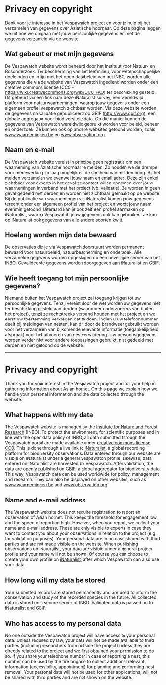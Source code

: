 # Privacy en copyright

Dank voor je interesse in het Vespawatch project en voor je hulp bij het verzamelen van gegevens over Aziatische hoornaar. Op deze pagina leggen we uit hoe we omgaan met jouw persoonlijke gegevens en met de gegevens verzameld via de website.

## Wat gebeurt er met mijn gegevens

De Vespawatch website wordt beheerd door het Instituut voor Natuur- en Bosonderzoek. Ter bescherming van het leefmilieu, voor wetenschappelijke doeleinden en in lijn met het open databeleid van het INBO, worden alle gegevens die via de website van Vespawatch ingediend worden onder een creative commons licentie (CC0 - https://wiki.creativecommons.org/wiki/CC0_FAQ) ter beschikking gesteld. Dit gebeurt via een link naar deze iNaturalist survey, een wereldwijd platform voor natuurwaarnemingen, waarop jouw gegevens onder een algemeen profiel Vespawatch zichtbaar worden. Via deze website worden de gegevens na validatie gepubliceerd op GBIF (http://www.gbif.org), een globale aggregator voor biodiversiteitsdata. Op die manier kunnen de gegevens van Vespawatch wereldwijd gebruikt worden voor beleid, beheer en onderzoek. Ze kunnen ook op andere websites getoond worden, zoals www.waarnemingen.be en www.observation.org.   

## Naam en e-mail

De Vespawatch website vereist in principe geen registratie om een waarneming van Aziatische hoornaar te melden. Zo houden we de drempel voor medewerking zo laag mogelijk en de snelheid van melden hoog. Bij het melden verzamelen we evenwel jouw naam en email adres. Deze zijn enkel zichtbaar voor experts in het geval ze contact willen opnemen over jouw waarnemingen in verband met het project (vb. validatie). Ze worden in geen geval gedeeld met derden en worden niet zichtbaar gemaakt op de website. Bij de publicatie van waarnemingen via iNaturalist komen jouw gegevens terecht onder een algemeen profiel van het project en wordt jouw naam evenmin getoond. Uiteraard kan je ook zelf een profiel aanmaken op iNaturalist, waarna Vespawatch jouw gegevens ook kan gebruiken. Je kan op iNaturalist ook gegevens van alle andere soorten kwijt.

## Hoelang worden mijn data bewaard

De observaties die je via Vespawatch doorstuurt worden permanent bewaard voor natuurbeleid, natuurbescherming en onderzoek. Alle verzamelde gegevens worden opgeslagen op een beveiligde server van het INBO. Gevalideerde gegevens worden doorgegeven aan iNaturalist en GBIF.

## Wie heeft toegang tot mijn persoonlijke gegevens?

Niemand buiten het Vespawatch project zal toegang krijgen tot uw persoonlijke gegevens. Tenzij vereist door de wet worden uw gegevens niet ter beschikking gesteld aan derden (waaronder onderzoekers van buiten het project), tenzij ze rechtstreeks verband houden met het project en we eerst uw toestemming verkregen dat te doen. Indien u uw telefoonnummer deelt bij meldingen van nesten, kan dit door de brandweer gebruikt worden voor het verzamelen van bijkomende relevante informatie (toegankelijkheid, afspraak) voor het uitvoeren van nestverwijdering. Uw persoonsgegevens worden verder niet voor andere toepassingen gebruikt, niet gedeeld met derden en niet getoond op de website. 


---

# Privacy and copyright

Thank you for your interest in the Vespawatch project and for your help in gathering information about Asian hornet. On this page we explain how we handle your personal information and the data collected through the website.

## What happens with my data

The Vespawatch website is managed by the [Institute for Nature and Forest Research](www.inbo.be) (INBO). To protect the environment, for scientific purposes and in line with the open data policy of INBO, all data submitted through the Vespawatch portal are made available under [creative commons license CC0](https://wiki.creativecommons.org/wiki/CC0). This is done through a live link to [iNaturalist](https://www.inaturalist.org/projects/vespa-watch), a global recording platform for biodiversity observations. Data entered through our website are visible on iNaturalist under a general Vespawatch profile. Likewise, data entered on iNaturalist are harvested by Vespawatch. After validation, the data are openly published on [GBIF](http://www.gbif.org), a global aggregator for biodiversity data. This way, Vespawatch data can be used worldwide for policy, management and research. They can also be displayed on other websites, such as www.waarnemingen.be and www.observation.org.

## Name and e-mail address

The Vespawatch website does not require registration to report an observation of Asian hornet. This keeps the threshold for engagement low and the speed of reporting high. However, when you report, we collect your name and e-mail address. These are only visible to experts in case they want to contact you about your observations in relation to the project (e.g. for validation purposes). Your personal data are in no case shared with third parties and are not made visible on the website. When publishing observations on iNaturalist, your data are visible under a general project profile and your name will not be shown. Of course you can choose to create your own profile on [iNaturalist](www.inaturalist.org), after which Vespawatch can also use your data. 

## How long will my data be stored

Your submitted records are stored permanently and are used to inform the conservation and study of the recorded species in the future. All collected data is stored on a secure server of INBO. Validated data is passed on to iNaturalist and GBIF.

## Who has access to my personal data

No one outside the Vespawatch project will have access to your personal data. Unless required by law, your data will not be made available to third parties (including researchers from outside the project) unless they are directly related to the project and we first obtained your permission to do so. If you share your telephone number in case of reporting a nest, this number can be used by the fire brigade to collect additional relevant information (accessibility, appointment) for planning and performing nest removal. Your personal data will not be used for other applications, will not be shared with third parties and are not shown on the website.
